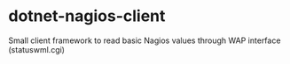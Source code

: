 dotnet-nagios-client
====================

Small client framework to read basic Nagios values through WAP interface (statuswml.cgi)
